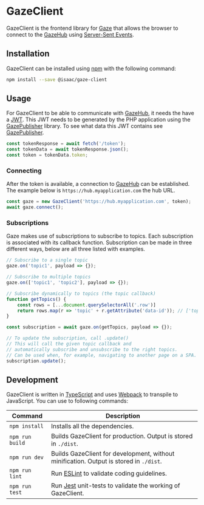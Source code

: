 # GazeClient

GazeClient is the frontend library for [Gaze](gaze.md) that allows the browser to connect to the [GazeHub](gazehub.md) using [Server-Sent Events](https://developer.mozilla.org/en-US/docs/Web/API/Server-sent_events/Using_server-sent_events).

## Installation

GazeClient can be installed using [npm](https://www.npmjs.com/) with the following command:

```bash
npm install --save @isaac/gaze-client
```

## Usage

For GazeClient to be able to communicate with [GazeHub](gazehub.md), it needs the have a [JWT](https://jwt.io/). This JWT needs to be generated by the PHP application using the [GazePublisher](gazepublisher.md) library. To see what data this JWT contains see [GazePublisher](gazepublisher.md).

```javascript
const tokenResponse = await fetch('/token');
const tokenData = await tokenResponse.json();
const token = tokenData.token;
```

### Connecting

After the token is available, a connection to [GazeHub](gazehub.md) can be established. The example below is `https://hub.myapplication.com` the hub URL.

```javascript
const gaze = new GazeClient('https://hub.myapplication.com', token);
await gaze.connect();
```

### Subscriptions

Gaze makes use of subscriptions to subscribe to topics. Each subscription is associated with its callback function. Subscription can be made in three different ways, below are all three listed with examples.

```javascript
// Subscribe to a single topic
gaze.on('topic1', payload => {});

// Subscribe to multiple topics
gaze.on(['topic1', 'topic2'], payload => {});

// Subscribe dynamically to topics (the topic callback)
function getTopics() {
	const rows = [...document.querySelectorAll('.row')]
	return rows.map(r => 'topic' + r.getAttribute('data-id')); // ['topic1', 'topic2', 'topic3']
}

const subscription = await gaze.on(getTopics, payload => {});

// To update the subscription, call .update()
// This will call the given topic callback and 
// automatically subscribe and unsubscribe to the right topics.
// Can be used when, for example, navigating to another page on a SPA.
subscription.update();
```

## Development

GazeClient is written in [TypeScript](https://www.typescriptlang.org/) and uses [Webpack](https://webpack.js.org/) to transpile to JavaScript. You can use to following commands:

| Command | Description |
| ------- | ----------- |
| `npm install` | Installs all the dependencies. |
| `npm run build` | Builds GazeClient for production. Output is stored in `./dist`. |
| `npm run dev` | Builds GazeClient for development, without minification. Output is stored in `./dist`. |
| `npm run lint` | Run [ESLint](https://eslint.org/) to validate coding guidelines. |
| `npm run test` | Run [Jest](https://jestjs.io/) unit-tests to validate the working of GazeClient. |
